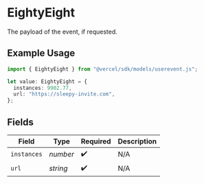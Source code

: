 # EightyEight

The payload of the event, if requested.

## Example Usage

```typescript
import { EightyEight } from "@vercel/sdk/models/userevent.js";

let value: EightyEight = {
  instances: 9902.77,
  url: "https://sleepy-invite.com",
};
```

## Fields

| Field              | Type               | Required           | Description        |
| ------------------ | ------------------ | ------------------ | ------------------ |
| `instances`        | *number*           | :heavy_check_mark: | N/A                |
| `url`              | *string*           | :heavy_check_mark: | N/A                |